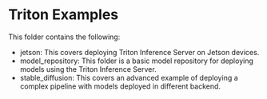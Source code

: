 # Triton Examples

This folder contains the following:

* jetson: This covers deploying Triton Inference Server on Jetson devices.
* model_repository: This folder is a basic model repository for deploying models using the Triton Inference Server.
* stable_diffusion: This covers an advanced example of deploying a complex pipeline with models deployed in different backend.